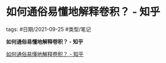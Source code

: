 # 如何通俗易懂地解释卷积？ - 知乎


tags: #日期/2021-09-25 #类型/笔记 



**如何通俗易懂地解释卷积？ - 知乎**

[如何通俗易懂地解释卷积？ - 知乎](https://www.zhihu.com/question/22298352)